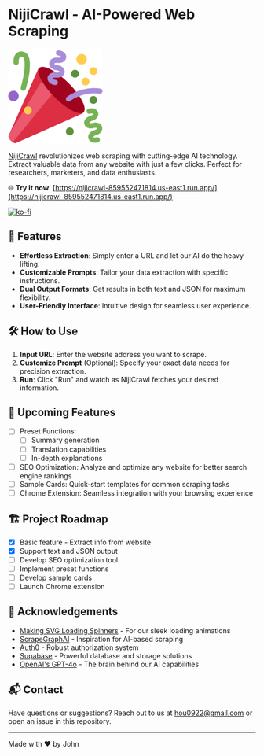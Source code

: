 # NijiCrawl - AI-Powered Web Scraping

![NijiCrawl Logo](/static/android-chrome-192x192.png)

[NijiCrawl](https://nijicrawl-859552471814.us-east1.run.app/) revolutionizes web scraping with cutting-edge AI technology. Extract valuable data from any website with just a few clicks. Perfect for researchers, marketers, and data enthusiasts.

🌐 **Try it now**: [https://nijicrawl-859552471814.us-east1.run.app/](https://nijicrawl-859552471814.us-east1.run.app/)

[![ko-fi](https://ko-fi.com/img/githubbutton_sm.svg)](https://ko-fi.com/J3J3YMOKZ)

## 🚀 Features

- **Effortless Extraction**: Simply enter a URL and let our AI do the heavy lifting.
- **Customizable Prompts**: Tailor your data extraction with specific instructions.
- **Dual Output Formats**: Get results in both text and JSON for maximum flexibility.
- **User-Friendly Interface**: Intuitive design for seamless user experience.

## 🛠 How to Use

1. **Input URL**: Enter the website address you want to scrape.
2. **Customize Prompt** (Optional): Specify your exact data needs for precision extraction.
3. **Run**: Click "Run" and watch as NijiCrawl fetches your desired information.

## 🔮 Upcoming Features

- [ ] Preset Functions:
  - [ ] Summary generation
  - [ ] Translation capabilities
  - [ ] In-depth explanations
- [ ] SEO Optimization: Analyze and optimize any website for better search engine rankings
- [ ] Sample Cards: Quick-start templates for common scraping tasks
- [ ] Chrome Extension: Seamless integration with your browsing experience

## 🏗 Project Roadmap

- [x] Basic feature - Extract info from website
- [x] Support text and JSON output
- [ ] Develop SEO optimization tool
- [ ] Implement preset functions
- [ ] Develop sample cards
- [ ] Launch Chrome extension

<!-- ## 🤝 Contributing

We welcome contributions! Please see our [Contributing Guidelines](CONTRIBUTING.md) for more details.

## 📄 License

This project is licensed under the [MIT License](LICENSE.md). -->

## 🙏 Acknowledgements

- [Making SVG Loading Spinners](https://www.fffuel.co/svg-spinner/) - For our sleek loading animations
- [ScrapeGraphAI](https://github.com/ScrapeGraphAI/Scrapegraph-ai) - Inspiration for AI-based scraping
- [Auth0](https://auth0.com/) - Robust authorization system
- [Supabase](https://supabase.com/) - Powerful database and storage solutions
- [OpenAI's GPT-4o](https://openai.com/) - The brain behind our AI capabilities

## 📬 Contact

Have questions or suggestions? Reach out to us at [hou0922@gmail.com](mailto:hou0922@gmail.com) or open an issue in this repository.

---

Made with ❤️ by John